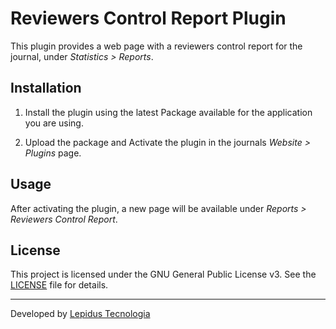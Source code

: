 # Reviewers Control Report Plugin

This plugin provides a web page with a reviewers control report for the journal, under *Statistics > Reports*.

## Installation

1. Install the plugin using the latest Package available for the application you are using.

2. Upload the package and Activate the plugin in the journals *Website > Plugins* page.

## Usage

After activating the plugin, a new page will be available under *Reports > Reviewers Control Report*.

## License

This project is licensed under the GNU General Public License v3. See the [LICENSE](LICENSE) file for details.
***

Developed by [Lepidus Tecnologia](https://github.com/lepidus)
